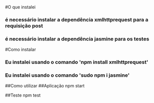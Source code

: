 #O que instalei
### é necessário instalar a dependência xmlhttprequest para a requisição post
### é necessário instalar a dependência jasmine para os testes

#Como instalar
### Eu instalei usando o comando 'npm install xmlhttprequest'
### Eu instalei usando o comando 'sudo npm i jasmine'

##Como utilizar
##Aplicação
npm start

##Teste
npm test
